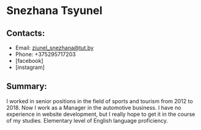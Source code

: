# Snezhana Tsyunel

## Contacts:
 * Email: ziunel_snezhana@tut.by
 * Phone: +375295717203
 * [facebook] 
 * [instagram]
 
## Summary:
I worked in senior positions in the field of sports and tourism from 2012 to 2018. Now I work as a Manager in the automotive business. I have no experience in website development, but I really hope to get it in the course of my studies. Elementary level of English language proficiency.
